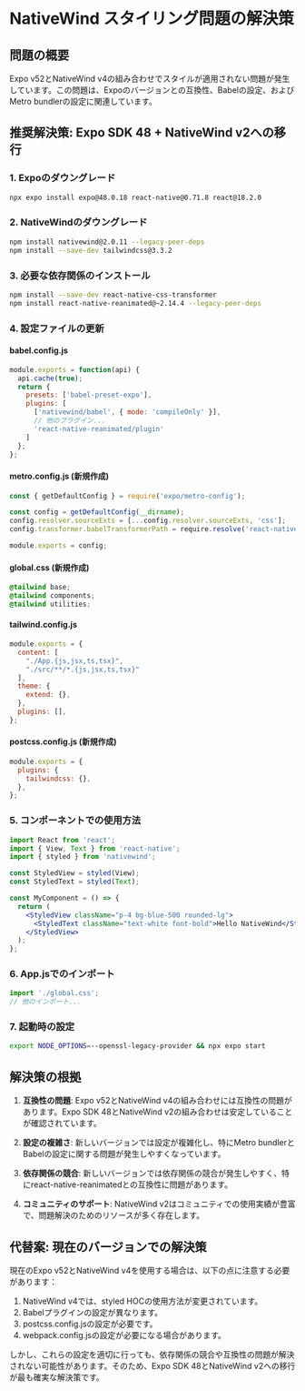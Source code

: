 # NativeWind スタイリング問題の解決策

## 問題の概要
Expo v52とNativeWind v4の組み合わせでスタイルが適用されない問題が発生しています。この問題は、Expoのバージョンとの互換性、Babelの設定、およびMetro bundlerの設定に関連しています。

## 推奨解決策: Expo SDK 48 + NativeWind v2への移行

### 1. Expoのダウングレード
```bash
npx expo install expo@48.0.18 react-native@0.71.8 react@18.2.0
```

### 2. NativeWindのダウングレード
```bash
npm install nativewind@2.0.11 --legacy-peer-deps
npm install --save-dev tailwindcss@3.3.2
```

### 3. 必要な依存関係のインストール
```bash
npm install --save-dev react-native-css-transformer
npm install react-native-reanimated@~2.14.4 --legacy-peer-deps
```

### 4. 設定ファイルの更新

#### babel.config.js
```javascript
module.exports = function(api) {
  api.cache(true);
  return {
    presets: ['babel-preset-expo'],
    plugins: [
      ['nativewind/babel', { mode: 'compileOnly' }],
      // 他のプラグイン...
      'react-native-reanimated/plugin'
    ]
  };
};
```

#### metro.config.js (新規作成)
```javascript
const { getDefaultConfig } = require('expo/metro-config');

const config = getDefaultConfig(__dirname);
config.resolver.sourceExts = [...config.resolver.sourceExts, 'css'];
config.transformer.babelTransformerPath = require.resolve('react-native-css-transformer');

module.exports = config;
```

#### global.css (新規作成)
```css
@tailwind base;
@tailwind components;
@tailwind utilities;
```

#### tailwind.config.js
```javascript
module.exports = {
  content: [
    "./App.{js,jsx,ts,tsx}",
    "./src/**/*.{js,jsx,ts,tsx}"
  ],
  theme: {
    extend: {},
  },
  plugins: [],
};
```

#### postcss.config.js (新規作成)
```javascript
module.exports = {
  plugins: {
    tailwindcss: {},
  },
};
```

### 5. コンポーネントでの使用方法
```jsx
import React from 'react';
import { View, Text } from 'react-native';
import { styled } from 'nativewind';

const StyledView = styled(View);
const StyledText = styled(Text);

const MyComponent = () => {
  return (
    <StyledView className="p-4 bg-blue-500 rounded-lg">
      <StyledText className="text-white font-bold">Hello NativeWind</StyledText>
    </StyledView>
  );
};
```

### 6. App.jsでのインポート
```jsx
import './global.css';
// 他のインポート...
```

### 7. 起動時の設定
```bash
export NODE_OPTIONS=--openssl-legacy-provider && npx expo start
```

## 解決策の根拠

1. **互換性の問題**: Expo v52とNativeWind v4の組み合わせには互換性の問題があります。Expo SDK 48とNativeWind v2の組み合わせは安定していることが確認されています。

2. **設定の複雑さ**: 新しいバージョンでは設定が複雑化し、特にMetro bundlerとBabelの設定に関する問題が発生しやすくなっています。

3. **依存関係の競合**: 新しいバージョンでは依存関係の競合が発生しやすく、特にreact-native-reanimatedとの互換性に問題があります。

4. **コミュニティのサポート**: NativeWind v2はコミュニティでの使用実績が豊富で、問題解決のためのリソースが多く存在します。

## 代替案: 現在のバージョンでの解決策

現在のExpo v52とNativeWind v4を使用する場合は、以下の点に注意する必要があります：

1. NativeWind v4では、styled HOCの使用方法が変更されています。
2. Babelプラグインの設定が異なります。
3. postcss.config.jsの設定が必要です。
4. webpack.config.jsの設定が必要になる場合があります。

しかし、これらの設定を適切に行っても、依存関係の競合や互換性の問題が解決されない可能性があります。そのため、Expo SDK 48とNativeWind v2への移行が最も確実な解決策です。
